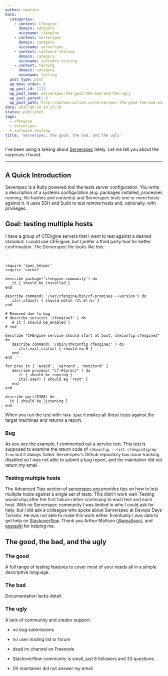 ```yaml
---
author: nwatson
data:
  categories:
    - content: Cfengine
      domain: category
      nicename: cfengine
    - content: serverspec
      domain: category
      nicename: serverspec
    - content: software testing
      domain: category
      nicename: software-testing
    - content: testing
      domain: category
      nicename: testing
  post_type: post
  wp_menu_order: 0
  wp_post_id: 1111
  wp_post_name: serverspec-the-good-the-bad-and-the-ugly
  wp_post_parent: 0
  wp_post_path: http://watson-wilson.ca/serverspec-the-good-the-bad-and-the-ugly/
date: 2015-06-18 14:37:16
status: published
tags:
  - cfengine
  - serverspec
  - software testing
title: 'Serverspec, the good, the bad, and the ugly'
---
```



I've been using a talking about [Serverspec](http://serverspec.org)
lately. Let me tell you about the surprises I found.

---

## A Quick Introduction ##

Severspec is a Ruby powered tool the tests server configuration. You
write a description of a systems configuration (e.g. packages
installed, processes running, file hashes and contents) and Serverspec
tests one or more hosts against it. It uses SSH and Sudo to test remote
hosts and, optionally, with privileges.

## Goal: testing multiple hosts ##

I have a group of CFEngine servers that I want to test against a
desired standard. I could use CFEngine, but I prefer a third party tool
for better confirmation. The Serverspec file looks like this:

``

    require 'spec_helper'
    require 'socket'
    
    describe package('cfengine-community') do
       it { should be_installed }
    end
    
    describe command( '/var/cfengine/bin/cf-promises --version') do
       its(:stdout) { should match /3\.6\.5/ }
    end
    
    # Removed due to bug
    # describe service( 'cfengine3' ) do
       # it { should be_enabled }
    # end
    
    describe "CFEngine service should start at boot, chkconfig cfengine3" do
       describe command( '/sbin/chkconfig cfengine3' ) do
          its(:exit_status) { should eq 0 }
       end
    end
    
    for proc in [ 'execd', 'serverd', 'monitord' ]
       describe process( "cf-#{proc}" ) do
          it { should be_running }
          its(:user) { should eq 'root' }
       end
    end
    
    describe port(5308) do
      it { should be_listening }
    end

When you run the test with `rake spec` it makes all those tests against
the target machines and returns a report.

### Bug ###

As you see the example, I commented out a service test. This test is
supposed to examine the return code of `chkconfig --list cfengin3|grep
3:on` but it always failed. Serverspec's Github repository has issue
tracking disabled so I was not able to submit a bug report, and the
maintainer did not return my email.

### Testing multiple hosts ###

The Advanced Tips section of [serverspec.org](http://serverspec.org/advanced_tips.html)
provides tips on how to test multiple hosts against a single set of
tests. This didn't work well. Testing would stop after the first
failure rather continuing to each test and each host. With no
Serverspec community I was limited in who I could ask for help, but I
did ask a colleague who spoke about Serverspec at Devops Days Toronto.
He was not able to make this work either. Eventually I was able to get
help on [Stackoverflow](http://stackoverflow.com/questions/30867597/making-serverspec-mutlit-host-tests-continue-even-on-a-test-failure).
Thank you Arthur Maltson ([@amatlson](https://twitter.com/amaltson)),
and [egwspiti](http://stackoverflow.com/users/3464137/egwspiti) for
helping me.

## The good, the bad, and the ugly ##

### The good ###

A full range of testing features to cover most of your needs all in a
simple descriptive language.

### The bad ###

Documentation lacks detail.

### The ugly ###

A lack of community and creator support.

  * no bug submissions

  * no user mailing list or forum

  * dead irc channel on Freenode

  * Stackoverflow community is small, just 8 followers and 33
    questions.

  * Git maintainer did not answer my email
